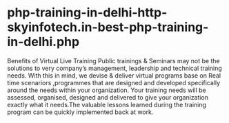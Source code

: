 # php-training-in-delhi-http-skyinfotech.in-best-php-training-in-delhi.php
Benefits of Virtual Live Training Public trainings &amp; Seminars may not be the solutions to very company’s management, leadership and technical training needs. With this in mind, we devise &amp; deliver virtual programs base on Real time scenariors ,programmes that are designed and developed specifically around the needs within your organization. Your training needs will be assessed, organised, designed and delivered to give your organization exactly what it needs.The valuable lessons learned during the training program can be quickly implemented back at work.
